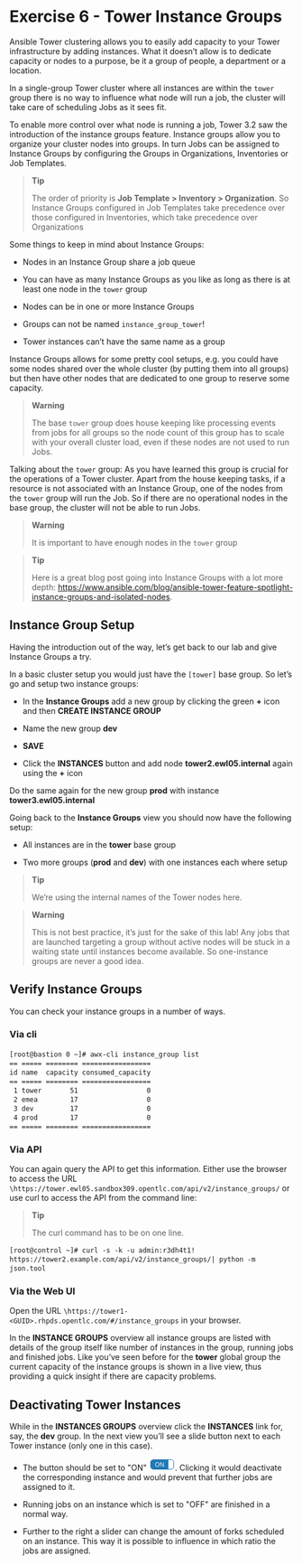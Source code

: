 # Exercise 6 - Tower Instance Groups

Ansible Tower clustering allows you to easily add capacity to your Tower
infrastructure by adding instances. What it doesn’t allow is to dedicate
capacity or nodes to a purpose, be it a group of people, a department or
a location.

In a single-group Tower cluster where all instances are within the
`tower` group there is no way to influence what node will run a job, the
cluster will take care of scheduling Jobs as it sees fit.

To enable more control over what node is running a job, Tower 3.2 saw
the introduction of the instance groups feature. Instance groups allow
you to organize your cluster nodes into groups. In turn Jobs can be
assigned to Instance Groups by configuring the Groups in Organizations,
Inventories or Job Templates.

> **Tip**
>
> The order of priority is **Job Template \> Inventory \>
> Organization**. So Instance Groups configured in Job Templates take
> precedence over those configured in Inventories, which take precedence
> over Organizations

Some things to keep in mind about Instance Groups:

  - Nodes in an Instance Group share a job queue

  - You can have as many Instance Groups as you like as long as there is
    at least one node in the `tower` group

  - Nodes can be in one or more Instance Groups

  - Groups can not be named `instance_group_tower`\!

  - Tower instances can’t have the same name as a group

Instance Groups allows for some pretty cool setups, e.g. you could have
some nodes shared over the whole cluster (by putting them into all
groups) but then have other nodes that are dedicated to one group to
reserve some capacity.

> **Warning**
>
> The base `tower` group does house keeping like processing events from
> jobs for all groups so the node count of this group has to scale with
> your overall cluster load, even if these nodes are not used to run
> Jobs.

Talking about the `tower` group: As you have learned this group is
crucial for the operations of a Tower cluster. Apart from the house
keeping tasks, if a resource is not associated with an Instance Group,
one of the nodes from the `tower` group will run the Job. So if there
are no operational nodes in the base group, the cluster will not be able
to run Jobs.

> **Warning**
>
> It is important to have enough nodes in the `tower` group

> **Tip**
>
> Here is a great blog post going into Instance Groups with a lot more
> depth:
> <https://www.ansible.com/blog/ansible-tower-feature-spotlight-instance-groups-and-isolated-nodes>.

## Instance Group Setup

Having the introduction out of the way, let’s get back to our lab and
give Instance Groups a try.

In a basic cluster setup you would just have the `[tower]` base group.
So let’s go and setup two instance groups:

  - In the **Instance Groups** add a new group by clicking the green
    **+** icon and then **CREATE INSTANCE GROUP**

  - Name the new group **dev**

  - **SAVE**

  - Click the **INSTANCES** button and add node
    **tower2.ewl05.internal** again using the **+** icon

Do the same again for the new group **prod** with instance
**tower3.ewl05.internal**

Going back to the **Instance Groups** view you should now have the
following setup:

  - All instances are in the **tower** base group

  - Two more groups (**prod** and **dev**) with one instances each where
    setup

> **Tip**
>
> We’re using the internal names of the Tower nodes here.

> **Warning**
>
> This is not best practice, it’s just for the sake of this lab\! Any
> jobs that are launched targeting a group without active nodes will be
> stuck in a waiting state until instances become available. So
> one-instance groups are never a good idea.

## Verify Instance Groups

You can check your instance groups in a number of ways.

### Via cli

    [root@bastion 0 ~]# awx-cli instance_group list
    == ===== ======== =================
    id name  capacity consumed_capacity
    == ===== ======== =================
     1 tower       51                 0
     2 emea        17                 0
     3 dev         17                 0
     4 prod        17                 0
    == ===== ======== =================

### Via API

You can again query the API to get this information. Either use the
browser to access the URL
`\https://tower.ewl05.sandbox309.opentlc.com/api/v2/instance_groups/` or
use curl to access the API from the command line:

> **Tip**
>
> The curl command has to be on one line.

    [root@control ~]# curl -s -k -u admin:r3dh4t1! https://tower2.example.com/api/v2/instance_groups/| python -m json.tool

### Via the Web UI

Open the URL
`\https://tower1-<GUID>.rhpds.opentlc.com/#/instance_groups` in your
browser.

In the **INSTANCE GROUPS** overview all instance groups are listed with
details of the group itself like number of instances in the group,
running jobs and finished jobs. Like you’ve seen before for the
**tower** global group the current capacity of the instance groups is
shown in a live view, thus providing a quick insight if there are
capacity problems.

## Deactivating Tower Instances

While in the **INSTANCES GROUPS** overview click the **INSTANCES** link
for, say, the **dev** group. In the next view you’ll see a slide button
next to each Tower instance (only one in this case).

  - The button should be set to "ON" ![20](./images/on_off.png).
    Clicking it would deactivate the corresponding instance and would
    prevent that further jobs are assigned to it.

  - Running jobs on an instance which is set to "OFF" are finished in a
    normal way.

  - Further to the right a slider can change the amount of forks
    scheduled on an instance. This way it is possible to influence in
    which ratio the jobs are assigned.
